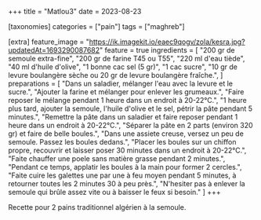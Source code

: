 +++
title = "Matlou3"
date = 2023-08-23

[taxonomies]
categories = ["pain"]
tags = ["maghreb"]

[extra]
feature_image = "https://ik.imagekit.io/eaec9qogv/zola/kesra.jpg?updatedAt=1693290087682"
feature = true
ingredients = [
  "200 gr de semoule extra-fine",
  "200 gr de farine T45 ou T55",
  "220 ml d'eau tiède",
  "40 ml d'huile d'olive",
  "1 bonne cac sel (5 gr)",
  "1 cac sucre",
  "10 gr de levure boulangère sèche ou 20 gr de levure boulangère fraîche.",
]
preparations = [
  "Dans un saladier, mélanger l'eau avec la levure et le sucre.",
  "Ajouter la farine et mélanger pour enlever les grumeaux.",
  "Faire reposer le mélange pendant 1 heure dans un endroit à 20-22°C.",
  "1 heure plus tard, ajouter la semoule, l'huile d'olive et le sel, pétrir la pâte pendant 5 minutes.",
  "Remettre la pâte dans un saladier et faire reposer pendant 1 heure dans un endroit à 20-22°C.",
  "Séparer la pâte en 2 parts (environ 320 gr) et faire de belle boules.",
  "Dans une assiete creuse, versez un peu de semoule. Passez les boules dedans.",
  "Placer les boules sur un chiffon propre, recouvrir et laisser poser 30 minutes dans un endroit à 20-22°C.",
  "Faite chauffer une poele sans matière grasse pendant 2 minutes.",
  "Pendant ce temps, applatir les boules à la main pour former 2 cercles.",
  "Faite cuire les galettes une par une à feu moyen pendant 5 minutes, à retourner toutes les 2 minutes 30 à peu près.",
  "N'hesiter pas à enlever la semoule qui brûle assez vite ou à baisser le feux si besoin."
]
+++

Recette pour 2 pains traditionnel algérien à la semoule.

